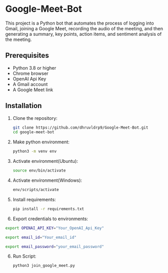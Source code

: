 # Google-Meet-Bot
This project is a Python bot that automates the process of logging into Gmail, joining a Google Meet, recording the audio of the meeting, and then generating a summary, key points, action items, and sentiment analysis of the meeting. 

## Prerequisites

- Python 3.8 or higher
- Chrome browser
- OpenAI Api Key
- A Gmail account
- A Google Meet link

## Installation

1. Clone the repository:

   ```bash
   git clone https://github.com/dhruvldrp9/Google-Meet-Bot.git
   cd google-meet-bot

2. Make python environment:

   ```bash
   python3 -m venv env

3. Activate environment(Ubuntu):

   ```bash
   source env/bin/activate

3. Activate environment(Windows):

   ```bash
   env/scripts/activate

4. Install requirements:

   ```bash
   pip install -r requirements.txt

5.  Export credentials to environments:

   ```bash
   export OPENAI_API_KEY="Your_OpenAI_Api_Key"
   
   export email_id="Your_email_id"
   
   export email_password="your_email_password"
   ```


6. Run Script:

   ```bash
   python3 join_google_meet.py

   

